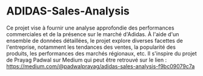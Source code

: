 # ADIDAS-Sales-Analysis
Ce projet vise à fournir une analyse approfondie des performances commerciales et de la présence sur le marché d'Adidas. À l'aide d'un ensemble de données détaillées, le projet explore diverses facettes de l'entreprise, notamment les tendances des ventes, la popularité des produits, les performances des marchés régionaux, etc.
Il s'inspire du projet de Prayag Padwal sur Medium qui peut être retrouvé sur le lien : https://medium.com/@padwalprayag/adidas-sales-analysis-f9bc09079c7a
